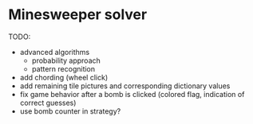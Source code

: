 # Minesweeper solver


TODO:
- advanced algorithms
   - probability approach
   - pattern recognition
- add chording (wheel click)
- add remaining tile pictures and corresponding dictionary values
- fix game behavior after a bomb is clicked (colored flag, indication of correct guesses)
- use bomb counter in strategy?
